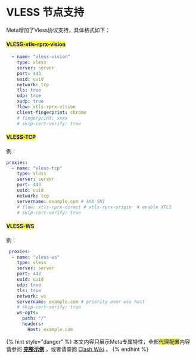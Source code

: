 # VLESS 节点支持

Meta增加了Vless协议支持，具体格式如下：

#### <mark style="color:blue;">VLESS-xtls-rprx-vision</mark>

```yaml
  - name: "vless-vision"
    type: vless
    server: server
    port: 443
    uuid: uuid
    network: tcp
    tls: true
    udp: true
    xudp: true
    flow: xtls-rprx-vision 
    client-fingerprint: chrome
    # fingerprint: xxxx
    # skip-cert-verify: true
```

#### <mark style="color:blue;">VLESS-TCP</mark>

例：

```yaml
proxies:
  - name: "vless-tcp"
    type: vless
    server: server
    port: 443
    uuid: uuid
    network: tcp
    servername: example.com # AKA SNI
    # flow: xtls-rprx-direct # xtls-rprx-origin  # enable XTLS
    # skip-cert-verify: true

```



#### <mark style="color:blue;">VLESS-WS</mark>

例：

```yaml
 proxies:   
  - name: "vless-ws"
    type: vless
    server: server
    port: 443
    uuid: uuid
    udp: true
    tls: true
    network: ws
    servername: example.com # priority over wss host
    # skip-cert-verify: true
    ws-opts:
      path: "/"
      headers:
        Host: example.com
```



{% hint style="danger" %}
本文内容只展示Meta专属特性，全部<mark style="color:blue;">代理配置</mark>内容请参阅 [**完整示例**](../../example/ex1.md#dai-li-pei-zhi) ，或者请查阅 [Clash Wiki](https://lancellc.gitbook.io/clash/clash-config-file/proxies) 。
{% endhint %}
